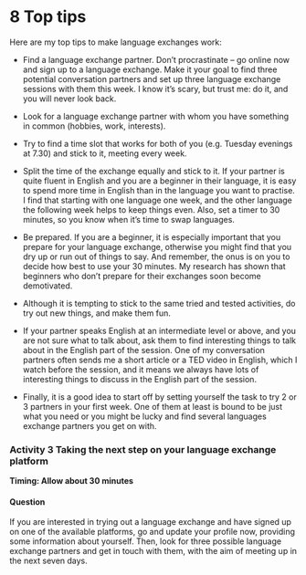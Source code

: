 # 8 Top tips


Here are my top tips to make language exchanges work:

* Find a language exchange partner. Don’t procrastinate – go online now and sign up to a language exchange. Make it your goal to find three potential conversation partners and set up three language exchange sessions with them this week. I know it’s scary, but trust me: do it, and you will never look back.

* Look for a language exchange partner with whom you have something in common (hobbies, work, interests).

* Try to find a time slot that works for both of you (e.g. Tuesday evenings at 7.30) and stick to it, meeting every week. 

* Split the time of the exchange equally and stick to it. If your partner is quite fluent in English and you are a beginner in their language, it is easy to spend more time in English than in the language you want to practise. I find that starting with one language one week, and the other language the following week helps to keep things even. Also, set a timer to 30 minutes, so you know when it’s time to swap languages.

* Be prepared. If you are a beginner, it is especially important that you prepare for your language exchange, otherwise you might find that you dry up or run out of things to say. And remember, the onus is on you to decide how best to use your 30 minutes. My research has shown that beginners who don’t prepare for their exchanges soon become demotivated.

* Although it is tempting to stick to the same tried and tested activities, do try out new things, and make them fun. 

* If your partner speaks English at an intermediate level or above, and you are not sure what to talk about, ask them to find interesting things to talk about in the English part of the session. One of my conversation partners often sends me a short article or a TED video in English, which I watch before the session, and it means we always have lots of interesting things to discuss in the English part of the session. 

* Finally, it is a good idea to start off by setting yourself the task to try 2 or 3 partners in your first week. One of them at least is bound to be just what you need or you might be lucky and find several languages exchange partners you get on with.


### Activity 3 Taking the next step on your language exchange platform 
__Timing: Allow about 30 minutes__


#### Question

If you are interested in trying out a language exchange and have signed up on one of the available platforms, go and update your profile now, providing some information about yourself. Then, look for three possible language exchange partners and get in touch with them, with the aim of meeting up in the next seven days.



